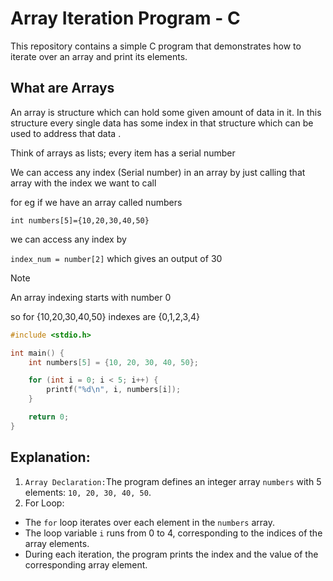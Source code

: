 # Array Iteration Program - C

This repository contains a simple C program that demonstrates how to iterate over an array and print its elements.

## What are Arrays

An array is structure which can hold some given amount of data in it.
In this structure every single data has some index in that structure which can be used to address that data .

Think of arrays as lists; every item has a serial number

We can access any index (Serial number) in an array by just calling that array with the index we want to call

for eg if we have an array called numbers

`int numbers[5]={10,20,30,40,50}`

we can access any index by

`index_num = number[2]` which gives an output of 30

> [!NOTE]
>
> An array indexing starts with number 0
>
> so for {10,20,30,40,50} indexes are
> {0,1,2,3,4}

```c
#include <stdio.h>

int main() {
    int numbers[5] = {10, 20, 30, 40, 50};

    for (int i = 0; i < 5; i++) {
        printf("%d\n", i, numbers[i]);
    }

    return 0;
}

```

## Explanation:

1. `Array Declaration:`The program defines an integer array `numbers` with 5 elements: `10, 20, 30, 40, 50`.
2. For Loop:

- The `for` loop iterates over each element in the `numbers` array.
- The loop variable `i` runs from 0 to 4, corresponding to the indices of the array elements.
- During each iteration, the program prints the index and the value of the corresponding array element.
